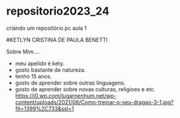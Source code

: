 # repositorio2023_24
criando um repositório pc aula 1

#KETLYN CRISTINA DE PAULA BENETTI

Sobre Mim....
* meu apelido é kety.
* gosto bastante de natureza.
* tenho 15 anos.
* gosto de aprender sobre outras linguagens.
* gosto de aprender sobre novas culturas, religioes e etc.
https://i0.wp.com/lugarnenhum.net/wp-content/uploads/2021/08/Como-treinar-o-seu-dragao-3-1.jpg?fit=1399%2C733&ssl=1
